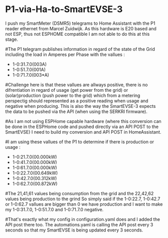 # P1-via-Ha-to-SmartEVSE-3

I push my SmartMeter (DSMR5) telegrams to Home Assistant with the P1 reader ethernet from Marcel Zuidwijk.
As this hardware is E20 based and not ESP, thus not ESPHOME compatible I am not able to do this at this stage.

#The P1 telegram publishes information in regard of the state of the Grid including the load in Amperes per Phase with the vallues :
* 1-0:31.7.0(003A)
* 1-0:51.7.0(001A)
* 1-0:71.7.0(003*A)

#Challenge here is that these vallues are allways positive, there is no difrentiation in regard of usage (get power from the grid) or (solar)production (push power to the grid) which from a metering perspectig should represented as a positive reading when usage and negative when producing.
This is also the way the SmartEVSE-3 expects the data to be pushed via the API (when using the SERKRI firmware).

#As I am not using ESPHome capable hardware (where this conversion can be done in the ESPHome code and pushed directly via an API POST to the SmartEVSE) I need to build my conversion and API POST in HomeAssistant.

#I am using these vallues of the P1 to determine if there is production or usage :

* 1-0:21.7.0(00.000kW)
* 1-0:41.7.0(00.000kW)
* 1-0:61.7.0(00.000kW)
* 1-0:22.7.0(00.649kW)
* 1-0:42.7.0(00.312kW)
* 1-0:62.7.0(00.872kW)

#The 21,41,61 values being consumption from the grid and the 22,42,62 values being production to the grind
So simply said if the 1-0:22.7, 1-0:42.7 or 1-0:62.7 vallues are bigger than 0 we have production and I want to make my 1-0:31.7.0, 1-0:51.7.0 and 1-0:71.7.0 negative.

#That's exactly what my config in configuration.yaml does and I added the API post there too.
The automations.yaml is calling the API post every 3 seconds so that my SmartEVSE is being updated every 3 seconds.

